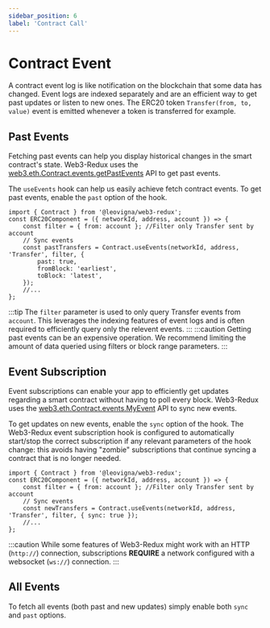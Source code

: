 ```yaml
---
sidebar_position: 6
label: 'Contract Call'
---
```


# Contract Event

A contract event log is like notification on the blockchain that some data has changed. Event logs are indexed separately and are an efficient way to get past updates or listen to new ones. The ERC20 token `Transfer(from, to, value)` event is emitted whenever a token is transferred for example.

## Past Events

Fetching past events can help you display historical changes in the smart contract's state. Web3-Redux uses the [web3.eth.Contract.events.getPastEvents](https://web3js.readthedocs.io/en/v1.7.0/web3-eth-contract.html#getpastevents) API to get past events.

The `useEvents` hook can help us easily achieve fetch contract events. To get past events, enable the `past` option of the hook.

```tsx
import { Contract } from '@leovigna/web3-redux';
const ERC20Component = ({ networkId, address, account }) => {
    const filter = { from: account }; //Filter only Transfer sent by account
    // Sync events
    const pastTransfers = Contract.useEvents(networkId, address, 'Transfer', filter, {
        past: true,
        fromBlock: 'earliest',
        toBlock: 'latest',
    });
    //...
};
```

:::tip
The `filter` parameter is used to only query Transfer events from `account`. This leverages the indexing features of event logs and is often required to efficiently query only the relevent events.
:::
:::caution
Getting past events can be an expensive operation. We recommend limiting the amount of data queried using filters or block range parameters.
:::

## Event Subscription

Event subscriptions can enable your app to efficiently get updates regarding a smart contract without having to poll every block. Web3-Redux uses the [web3.eth.Contract.events.MyEvent](https://web3js.readthedocs.io/en/v1.7.0/web3-eth-contract.html#contract-events) API to sync new events.

To get updates on new events, enable the `sync` option of the hook. The Web3-Redux event subscription hook is configured to automatically start/stop the correct subscription if any relevant parameters of the hook change: this avoids having "zombie" subscriptions that continue syncing a contract that is no longer needed.

```tsx
import { Contract } from '@leovigna/web3-redux';
const ERC20Component = ({ networkId, address, account }) => {
    const filter = { from: account }; //Filter only Transfer sent by account
    // Sync events
    const newTransfers = Contract.useEvents(networkId, address, 'Transfer', filter, { sync: true });
    //...
};
```

:::caution
While some features of Web3-Redux might work with an HTTP (`http://`) connection, subscriptions **REQUIRE** a network configured with a websocket (`ws://`) connection.
:::

## All Events

To fetch all events (both past and new updates) simply enable both `sync` and `past` options.
